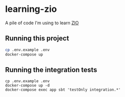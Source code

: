 # learning-zio

A pile of code I'm using to learn [ZIO](https://zio.dev)

## Running this project

```bash
cp .env.example .env
docker-compose up
```

## Running the integration tests
```
cp .env.example .env
docker-compose up -d
docker-compose exec app sbt 'testOnly integration.*'
```
